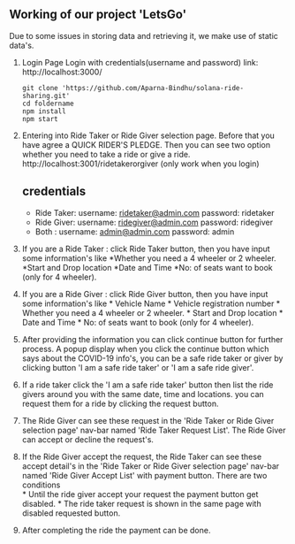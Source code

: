 Working of our project 'LetsGo'
---------------------------------------------------

Due to some issues in storing data and retrieving it, we make use of static data's.

1. Login Page
   Login with credentials(username and password) link:  http://localhost:3000/
   
   ```
   git clone 'https://github.com/Aparna-Bindhu/solana-ride-sharing.git'
   cd foldername
   npm install
   npm start
   ```

2. Entering into Ride Taker or Ride Giver selection page. Before that you have agree a QUICK RIDER'S PLEDGE.
   Then you can see two option whether you need to take a ride or give a ride. http://localhost:3001/ridetakerorgiver (only work when you login)
   
   credentials
   ------------------------------
   * Ride Taker: username: ridetaker@admin.com  password: ridetaker
   * Ride Giver: username: ridegiver@admin.com  password: ridegiver
   * Both      : username: admin@admin.com      password: admin

3. If you are a Ride Taker : click Ride Taker button, then you have input some information's like 
                                                      *Whether you need a 4 wheeler or 2 wheeler.
                                                      *Start and Drop location
                                                      *Date and Time
                                                      *No: of seats want to book (only for 4 wheeler).

4. If you are a Ride Giver : click Ride Giver button, then you have input some information's like
                                                      * Vehicle Name
                                                      * Vehicle registration number 
                                                      * Whether you need a 4 wheeler or 2 wheeler.
                                                      * Start and Drop location
                                                      * Date and Time
                                                      * No: of seats want to book (only for 4 wheeler).

5. After providing the information you can click continue button for further process. A popup display when you click the continue button which says about the COVID-19 info's, you can be a safe ride taker or giver by clicking button 'I am a safe ride taker' or 'I am a safe ride giver'.

6. If a ride taker click the 'I am a safe ride taker' button then list the ride givers around you with the same date, time and locations. you can request them for a ride by clicking the request button.

7. The Ride Giver can see these request in the 'Ride Taker or Ride Giver selection page' nav-bar named 'Ride Taker Request List'. The Ride Giver can accept or decline the request's.

8. If the Ride Giver accept the request, the Ride Taker can see these accept detail's in the 'Ride Taker or Ride Giver selection page'  nav-bar named 'Ride Giver Accept List' with payment button. There are two conditions  
                                    * Until the ride giver accept your request the payment button get disabled.
                                    * The ride taker request is shown in the same page with disabled requested button.

9. After completing the ride the payment can be done.
